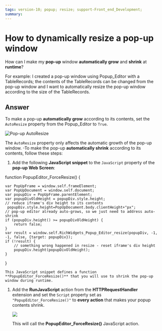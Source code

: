 ```yaml
---
tags: version-10; popup; resize; support-Front_end_Development;
summary: 
---
```


# How to dynamically resize a pop-up window

How can I make my **pop-up** window **automatically grow** and **shrink** at **runtime**?

For example: I created a pop-up window using Popup_Editor with a TableRecords; the contents of the TableRecords can be changed from the pop-up window and I want to automatically resize the pop-up window according to the size of the TableRecords.

## Answer

To make a pop-up **automatically grow** according to its contents, set the `AutoResize` property from the Popup_Editor to `True`.

![Pop-up AutoResize](images/popup-autoresize-true.png)

The `AutoResize` property only affects the automatic growth of the pop-up window.
-To make the pop-up **automatically shrink** according to its contents, follow these steps:

  1. Add the following **JavaScript snippet** to the `JavaScript` property of the **pop-up Web Screen**:
        
function PopupEditor_ForceResize() {
    
    var PopUpFrame = window.self.frameElement;
    var PopUpDocument = window.self.document;
    var popupDiv = PopUpFrame.parentElement;
    var popupDivOldHeight = popupDiv.style.height;
    // reduce iframe's div height to its contents
     popupDiv.style.height=PopUpDocument.body.clientHeight+"px";
    // pop-up editor already auto-grows, so we just need to address auto-shrink
    if (popupDiv.height() >= popupDivOldHeight) {
        return false;
    }
    var result = window.self.RichWidgets_Popup_Editor_resize(popupDiv, -1, -1, false, {target: popupDiv});
    if (!result) {
        // something wrong happened in resize - reset iframe's div height
        popupDiv.height(popupDivOldHeight);
    }
} 

    This JavaScript snippet defines a function **PopupEditor_ForceResize()** that you will use to shrink the pop-up window during runtime.

1. Add the **RunJavaScript** action from the **HTTPRequestHandler** extension and set the `Script` property set as `"PopupEditor_ForceResize()"` to **every action** that makes your popup contents shrink.

     ![](images/popup-runjavascript.png)

     This will call the **PopupEditor_ForceResize()** JavaScript action. 
     
